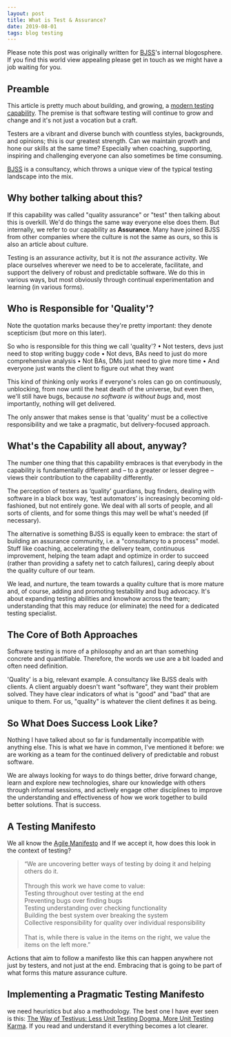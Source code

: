 ```yaml
---
layout: post
title: What is Test & Assurance?
date: 2019-08-01
tags: blog testing
---
```


Please note this post was originally written for [BJSS](https://bjss.com)'s internal blogosphere. If you find this world view appealing please get in touch as we might have a job waiting for you. 

## Preamble
This article is pretty much about building, and growing, a [modern testing capability](https://moderntesting.org). The premise is that software testing will continue to grow and change and it's not just a vocation but a craft.

Testers are a vibrant and diverse bunch with countless styles, backgrounds, and opinions; this is our greatest strength. Can we maintain growth and hone our skills at the same time? Especially when coaching, supporting, inspiring and challenging everyone can also sometimes be time consuming.

[BJSS](https://bjss.com) is a consultancy, which throws a unique view of the typical testing landscape into the mix.

## Why bother talking about this?
If this capability was called "quality assurance" or "test" then talking about this is overkill. We'd do things the same way everyone else does them. But internally, we refer to our capability as **Assurance**. Many have joined BJSS from other companies where the culture is not the same as ours, so this is also an article about culture.

Testing is an assurance activity, but it is not *the* assurance activity. We place ourselves wherever we need to be to accelerate, facilitate, and support the delivery of robust and predictable software. We do this in various ways, but most obviously through continual experimentation and learning (in various forms).

## Who is Responsible for 'Quality'?
Note the quotation marks because they're pretty important: they denote scepticism (but more on this later).

So who is responsible for this thing we call 'quality'?
•	Not testers, devs just need to stop writing buggy code
•	Not devs, BAs need to just do more comprehensive analysis
•	Not BAs, DMs just need to give more time
•	And everyone just wants the client to figure out what they want

This kind of thinking only works if everyone's roles can go on continuously, unblocking, from now until the heat death of the universe, but even then, we'll still have bugs, because _no software is without bugs_ and, most importantly, nothing will get delivered.

The only answer that makes sense is that 'quality' must be a collective responsibility and we take a pragmatic, but delivery-focused approach.

## What's the Capability all about, anyway?
The number one thing that this capability embraces is that everybody in the capability is fundamentally different and – to a greater or lesser degree – views their contribution to the capability differently.

The perception of testers as ‘quality’ guardians, bug finders, dealing with software in a black box way, ‘test automators’ is increasingly becoming old-fashioned, but not entirely gone. We deal with all sorts of people, and all sorts of clients, and for some things this may well be what's needed (if necessary).

The alternative is something BJSS is equally keen to embrace: the start of building an assurance community, i.e. a "consultancy to a process" model. Stuff like coaching, accelerating the delivery team, continuous improvement, helping the team adapt and optimize in order to succeed (rather than providing a safety net to catch failures), caring deeply about the quality culture of our team.

We lead, and nurture, the team towards a quality culture that is more mature and, of course, adding and promoting testability and bug advocacy. It's about expanding testing abilities and knowhow across the team; understanding that this may reduce (or eliminate) the need for a dedicated testing specialist.

## The Core of Both Approaches
Software testing is more of a philosophy and an art than something concrete and quantifiable. Therefore, the words we use are a bit loaded and often need definition.

'Quality' is a big, relevant example. A consultancy like BJSS deals with clients. A client arguably doesn't want "software", they want their problem solved. They have clear indicators of what is "good" and "bad" that are unique to them. For us, "quality" is whatever the client defines it as being.

## So What Does Success Look Like?
Nothing I have talked about so far is fundamentally incompatible with anything else. This is what we have in common, I've mentioned it before: we are working as a team for the continued delivery of predictable and robust software.

We are always looking for ways to do things better, drive forward change, learn and explore new technologies, share our knowledge with others through informal sessions, and actively engage other disciplines to improve the understanding and effectiveness of how we work together to build better solutions. That is success.

## A Testing Manifesto
We all know the [Agile Manifesto](https://agilemanifesto.org/) and If we accept it, how does this look in the context of testing?

> “We are uncovering better ways of testing by doing it and helping others do it.<br><br>Through this work we have come to value:<br>Testing throughout over testing at the end<br>Preventing bugs over finding bugs<br>Testing understanding over checking functionality<br>Building the best system over breaking the system<br>Collective responsibility for quality over individual responsibility<br><br>That is, while there is value in the items on the right, we value the items on the left more.”

Actions that aim to follow a manifesto like this can happen anywhere not just by testers, and not just at the end. Embracing that is going to be part of what forms this mature assurance culture.

## Implementing a Pragmatic Testing Manifesto
we need heuristics but also a methodology. The best one I have ever seen is this: [The Way of Testivus: Less Unit Testing Dogma, More Unit Testing Karma](https://web.archive.org/web/20170908010541/http:/www.agitar.com/downloads/TheWayOfTestivus.pdf). If you read and understand it everything becomes a lot clearer.